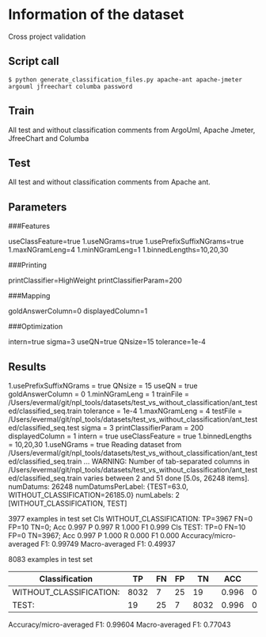# Information of the dataset
Cross project validation

## Script call

`$ python generate_classification_files.py apache-ant apache-jmeter argouml jfreechart columba password `

## Train 
All test and without classification comments from ArgoUml, Apache Jmeter, JfreeChart and Columba

## Test

All test and without classification comments from Apache ant. 

## Parameters
###Features

useClassFeature=true
1.useNGrams=true
1.usePrefixSuffixNGrams=true
1.maxNGramLeng=4
1.minNGramLeng=1
1.binnedLengths=10,20,30

###Printing

printClassifier=HighWeight
printClassifierParam=200

###Mapping

goldAnswerColumn=0
displayedColumn=1

###Optimization

intern=true
sigma=3
useQN=true
QNsize=15
tolerance=1e-4

## Results

1.usePrefixSuffixNGrams = true
QNsize = 15
useQN = true
goldAnswerColumn = 0
1.minNGramLeng = 1
trainFile = /Users/evermal/git/npl_tools/datasets/test_vs_without_classification/ant_tested/classified_seq.train
tolerance = 1e-4
1.maxNGramLeng = 4
testFile = /Users/evermal/git/npl_tools/datasets/test_vs_without_classification/ant_tested/classified_seq.test
sigma = 3
printClassifierParam = 200
displayedColumn = 1
intern = true
useClassFeature = true
1.binnedLengths = 10,20,30
1.useNGrams = true
Reading dataset from /Users/evermal/git/npl_tools/datasets/test_vs_without_classification/ant_tested/classified_seq.train ...
WARNING: Number of tab-separated columns in /Users/evermal/git/npl_tools/datasets/test_vs_without_classification/ant_tested/classified_seq.train varies between 2 and 51
done [5.0s, 26248 items].
numDatums: 26248
numDatumsPerLabel: {TEST=63.0, WITHOUT_CLASSIFICATION=26185.0}
numLabels: 2 [WITHOUT_CLASSIFICATION, TEST]

3977 examples in test set
Cls WITHOUT_CLASSIFICATION: TP=3967 FN=0 FP=10 TN=0; Acc 0.997 P 0.997 R 1.000 F1 0.999
Cls TEST: TP=0 FN=10 FP=0 TN=3967; Acc 0.997 P 1.000 R 0.000 F1 0.000
Accuracy/micro-averaged F1: 0.99749
Macro-averaged F1: 0.49937

8083 examples in test set

|Classification          | TP |FN |FP |TN  |ACC  | P   |  R  | F1  |
|------------------------|----|---|---|----|-----|-----|-----|-----|
|WITHOUT_CLASSIFICATION: |8032|7  |25 |19  |0.996|0.997|0.999|0.998|
|TEST:                   |19  |25 |7  |8032|0.996|0.731|0.432|0.543|

Accuracy/micro-averaged F1: 0.99604
Macro-averaged F1: 0.77043




